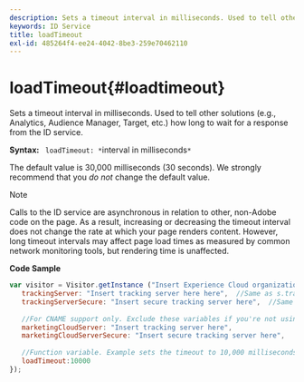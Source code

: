 ```yaml
---
description: Sets a timeout interval in milliseconds. Used to tell other solutions (e.g., Analytics, Audience Manager, Target, etc.) how long to wait for a response from the ID service.
keywords: ID Service
title: loadTimeout
exl-id: 485264f4-ee24-4042-8be3-259e70462110
---
```

# loadTimeout{#loadtimeout}

Sets a timeout interval in milliseconds. Used to tell other solutions (e.g., Analytics, Audience Manager, Target, etc.) how long to wait for a response from the ID service.

 **Syntax:** ` loadTimeout: *`interval in milliseconds`*`

The default value is 30,000 milliseconds (30 seconds). We strongly recommend that you *do not* change the default value.

>[!NOTE]
>
>Calls to the ID service are asynchronous in relation to other, non-Adobe code on the page. As a result, increasing or decreasing the timeout interval does not change the rate at which your page renders content. However, long timeout intervals may affect page load times as measured by common network monitoring tools, but rendering time is unaffected.

**Code Sample**

```js
var visitor = Visitor.getInstance ("Insert Experience Cloud organization ID here",{ 
   trackingServer: "Insert tracking server here here",  //Same as s.trackingServer 
   trackingServerSecure: "Insert secure tracking server here",  //Same as s.trackingServerSecure 
 
   //For CNAME support only. Exclude these variables if you're not using CNAME 
   marketingCloudServer: "Insert tracking server here", 
   marketingCloudServerSecure: "Insert secure tracking server here", 
 
   //Function variable. Example sets the timeout to 10,000 milliseconds (10 seconds). 
   loadTimeout:10000 
});
```

